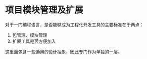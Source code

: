# 项目模块管理及扩展
<!--ts-->


<!-- Created by https://github.com/ekalinin/github-markdown-toc -->
<!-- Added by: runner, at: Fri Jun 17 16:13:59 UTC 2022 -->

<!--te-->

对于一门编程语言，是否能够成为工程化开发工具的主要标准在于两点：
1. 包管理、模块管理
2. 扩展工具是否方便加入


这里面包含一些通用的设计抽象，因此专门作为单独的一层。